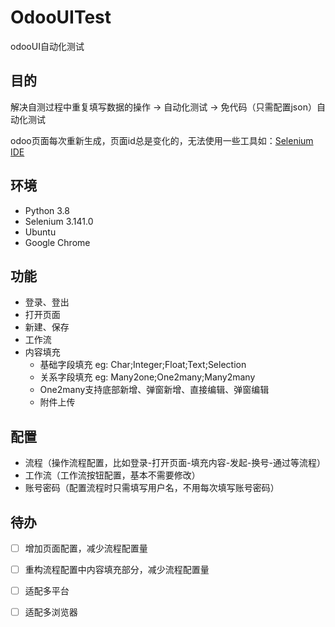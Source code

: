 # OdooUITest
odooUI自动化测试



## 目的

解决自测过程中重复填写数据的操作  →  自动化测试  →  免代码（只需配置json）自动化测试

odoo页面每次重新生成，页面id总是变化的，无法使用一些工具如：[Selenium IDE](https://www.selenium.dev/selenium-ide/)



## 环境

- Python 3.8
- Selenium 3.141.0
- Ubuntu
- Google Chrome



## 功能

- 登录、登出
- 打开页面
- 新建、保存
- 工作流
- 内容填充
  - 基础字段填充 eg: Char;Integer;Float;Text;Selection
  - 关系字段填充 eg: Many2one;One2many;Many2many
  - One2many支持底部新增、弹窗新增、直接编辑、弹窗编辑
  - 附件上传



## 配置

- 流程（操作流程配置，比如登录-打开页面-填充内容-发起-换号-通过等流程）
- 工作流（工作流按钮配置，基本不需要修改）
- 账号密码（配置流程时只需填写用户名，不用每次填写账号密码）



## 待办

- [ ] 增加页面配置，减少流程配置量
- [ ] 重构流程配置中内容填充部分，减少流程配置量
- [ ] 适配多平台
- [ ] 适配多浏览器



